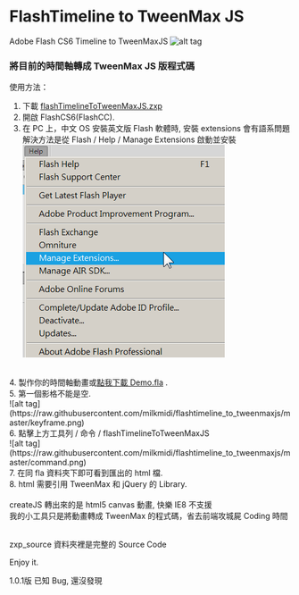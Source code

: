 FlashTimeline to TweenMax JS
===========================

Adobe Flash CS6 Timeline to TweenMaxJS
![alt tag](https://raw.githubusercontent.com/milkmidi/flashtimeline_to_tweenmaxjs/master/img.jpg)
<h3>將目前的時間軸轉成 TweenMax JS 版程式碼</h3>



使用方法：<br/>
1. 下載 <a href="https://github.com/milkmidi/flashtimeline_to_tweenmaxjs/blob/master/flashTimelineToTweenMaxJS.zxp">flashTimelineToTweenMaxJS.zxp</a>
2. 開啟 FlashCS6(FlashCC).<br/>
3. 在 PC 上，中文 OS 安裝英文版 Flash 軟體時, 安裝 extensions 會有語系問題<br/>
解決方法是從 Flash / Help / Manage Extensions 啟動並安裝<br/>
![alt tag](https://raw.githubusercontent.com/milkmidi/flashtimeline_to_tweenmaxjs/master/manageExtensions.png)
<br/>
4. 製作你的時間軸動畫或<a href="https://github.com/milkmidi/flashtimeline_to_tweenmaxjs/blob/master/demo.fla">點我下載 Demo.fla</a> .<br/>
5. 第一個影格不能是空.<br/>
![alt tag](https://raw.githubusercontent.com/milkmidi/flashtimeline_to_tweenmaxjs/master/keyframe.png)
<br/>
6. 點擊上方工具列 / 命令 / flashTimelineToTweenMaxJS <br/>
![alt tag](https://raw.githubusercontent.com/milkmidi/flashtimeline_to_tweenmaxjs/master/command.png)
<br/>
7. 在同 fla 資料夾下即可看到匯出的 html 檔.<br/>
8. html 需要引用 TweenMax 和 jQuery 的 Library.<br/>
<br/>
createJS 轉出來的是 html5 canvas 動畫, 快樂 IE8 不支援<br/>
我的小工具只是將動畫轉成 TweenMax 的程式碼，省去前端攻城屍 Coding 時間<br/>
<br/>

zxp_source 資料夾裡是完整的 Source Code <br/>

Enjoy it.

1.0.1版
已知 Bug, 還沒發現



